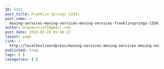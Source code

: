 ```yaml
---
ID: 5251
post_title: Franklin Springs 13341
post_name: >
  moving-services-moving-services-moving-services-franklinsprings-13341
author: mrgabonijeff@gmail.com
post_date: 2018-03-28 01:46:22
layout: page
link: >
  http://localhost/wordpress/moving-services-moving-services-moving-services-franklinsprings-13341/
published: true
tags: [ ]
categories: [ ]
---
```

